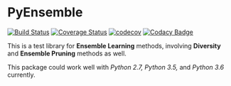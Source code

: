 # PyEnsemble

[![Build Status](https://travis-ci.org/eustomaqua/PyEnsemble.svg?branch=master)](https://travis-ci.org/eustomaqua/PyEnsemble) 
[![Coverage Status](https://coveralls.io/repos/github/eustomaqua/PyEnsemble/badge.svg?branch=master)](https://coveralls.io/github/eustomaqua/PyEnsemble?branch=master) 
[![codecov](https://codecov.io/gh/eustomaqua/PyEnsemble/branch/master/graph/badge.svg)](https://codecov.io/gh/eustomaqua/PyEnsemble) 
[![Codacy Badge](https://api.codacy.com/project/badge/Grade/2337de0ee40847ecbd99aac71d2561e4)](https://www.codacy.com/manual/eustomaqua/PyEnsemble?utm_source=github.com&amp;utm_medium=referral&amp;utm_content=eustomaqua/PyEnsemble&amp;utm_campaign=Badge_Grade) 

This is a test library for **Ensemble Learning** methods, involving **Diversity** and **Ensemble Pruning** methods as well. 

This package could work well with *Python 2.7, Python 3.5,* and *Python 3.6* currently. 